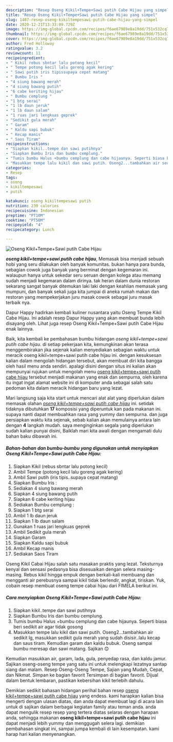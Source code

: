 ```yaml
---
description: "Resep Oseng Kikil+Tempe+Sawi putih Cabe Hijau yang simpel"
title: "Resep Oseng Kikil+Tempe+Sawi putih Cabe Hijau yang simpel"
slug: 1407-resep-oseng-kikiltempesawi-putih-cabe-hijau-yang-simpel
date: 2020-12-21T13:33:09.729Z
image: https://img-global.cpcdn.com/recipes/f6ae67989e8a19dd/751x532cq70/oseng-kikiltempesawi-putih-cabe-hijau-foto-resep-utama.jpg
thumbnail: https://img-global.cpcdn.com/recipes/f6ae67989e8a19dd/751x532cq70/oseng-kikiltempesawi-putih-cabe-hijau-foto-resep-utama.jpg
cover: https://img-global.cpcdn.com/recipes/f6ae67989e8a19dd/751x532cq70/oseng-kikiltempesawi-putih-cabe-hijau-foto-resep-utama.jpg
author: Fred Holloway
ratingvalue: 3.2
reviewcount: 11
recipeingredient:
- " Kikil rebus sbntar lalu potong kecil"
- " Tempe potong kecil lalu goreng agak kering"
- " Sawi putih iris tipissupaya cepat matang"
- " Bumbu Iris "
- "4 siung bawang merah"
- "4 siung bawang putih"
- "6 cabe keriting hijau"
- " Bumbu cemplung "
- "1 btg serai"
- "1 lb daun jeruk"
- "1 lb daun salam"
- "1 ruas jari lengkuas geprek"
- "Sedikit gula merah"
- " Garam"
- " Kaldu sapi bubuk"
- " Kecap manis"
- " Saos Tiram"
recipeinstructions:
- "Siapkan kikil..tempe dan sawi putihnya"
- "Siapkan Bumbu Iris dan bumbu cemplung."
- "Tumis bumbu Halus +bumbu cemplung dan cabe hijaunya. Seperti biasa beri sedikit air agar tidak gosong"
- "Masukkan tempe lalu kikil dan sawi putih. Oseng2...tambahkan air sedikit lg, masukkan sedikit gula merah yang sudah disisir..lalu kecap dan saus tiram. Kemudian garam dan kaldu bubuk. Oseng sampai bumbu meresap dan sawi matang. Sajikan 😊"
categories:
- Resep
tags:
- oseng
- kikiltempesawi
- putih

katakunci: oseng kikiltempesawi putih 
nutrition: 239 calories
recipecuisine: Indonesian
preptime: "PT10M"
cooktime: "PT50M"
recipeyield: "4"
recipecategory: Lunch

---
```



![Oseng Kikil+Tempe+Sawi putih Cabe Hijau](https://img-global.cpcdn.com/recipes/f6ae67989e8a19dd/751x532cq70/oseng-kikiltempesawi-putih-cabe-hijau-foto-resep-utama.jpg)

<b><i>oseng kikil+tempe+sawi putih cabe hijau</i></b>, Memasak bisa menjadi sebuah hobi yang seru dilakukan oleh banyak komunitas. bukan hanya para bunda, sebagian cowok juga banyak yang berminat dengan kegemaran ini. walaupun hanya untuk sekedar seru seruan dengan kolega atau memang sudah menjadi kegemaran dalam dirinya. tak heran dalam dunia restoran sekarang sangat banyak ditemukan laki laki dengan keahlian memasak yang mumpuni, dan banyak sekali juga kita jumpai di aneka rumah makan dan restoran yang mempekerjakan juru masak cowok sebagai juru masak terbaik nya.

Dapur Happy hadirkan kembali kuliner nusantara yaitu Oseng Tempe Kikil Cabe Hijau. Ini adalah resep Dapur Happy yang akan membuat bunda lebih disayang oleh. Lihat juga resep Oseng Kikil+Tempe+Sawi putih Cabe Hijau enak lainnya.

Baik, kita kembali ke pembahasan bumbu hidangan <i>oseng kikil+tempe+sawi putih cabe hijau</i>. di setiap pekerjaan kita, kemungkinan akan terasa menggembirakan jika sejenak kalian menyediakan sebagian waktu untuk meracik oseng kikil+tempe+sawi putih cabe hijau ini. dengan kesuksesan kalian dalam mengolah hidangan tersebut, akan membuat diri kita bangga oleh hasil menu anda sendiri. apalagi disini dengan situs ini kalian akan mempunyai rujukan untuk mengolah menu <u>oseng kikil+tempe+sawi putih cabe hijau</u> tersebut menjadi makanan yang enak dan sempurna, oleh karena itu ingat ingat alamat website ini di komputer anda sebagai salah satu pedoman kita dalam meracik hidangan baru yang lezat.


Mari langsung saja kita start untuk mencari alat alat yang diperlukan dalam memasak olahan <u><i>oseng kikil+tempe+sawi putih cabe hijau</i></u> ini. setidak tidaknya dibutuhkan <b>17</b> komposisi yang diperuntuk kan pada makanan ini. supaya nanti dapat membuahkan rasa yang yummy dan sempurna. dan juga persiapkan waktu kita sejenak, sebab kalian akan memulainya antara lain dengan <b>4</b> langkah mudah. saya menginginkan segala yang diperlukan sudah kalian punyai disini, Baiklah mari kita awali dengan mengamati dulu bahan baku dibawah ini.

<!--inarticleads1-->

##### Bahan-bahan dan bumbu-bumbu yang digunakan untuk menyiapkan Oseng Kikil+Tempe+Sawi putih Cabe Hijau:

1. Siapkan  Kikil (rebus sbntar lalu potong kecil)
1. Ambil  Tempe (potong kecil lalu goreng agak kering)
1. Ambil  Sawi putih (iris tipis..supaya cepat matang)
1. Siapkan  Bumbu Iris :
1. Sediakan 4 siung bawang merah
1. Siapkan 4 siung bawang putih
1. Siapkan 6 cabe keriting hijau
1. Sediakan  Bumbu cemplung :
1. Siapkan 1 btg serai
1. Ambil 1 lb daun jeruk
1. Siapkan 1 lb daun salam
1. Gunakan 1 ruas jari lengkuas geprek
1. Ambil Sedikit gula merah
1. Siapkan  Garam
1. Siapkan  Kaldu sapi bubuk
1. Ambil  Kecap manis
1. Sediakan  Saos Tiram


Oseng Kikil Cabai Hijau salah satu masakan praktis yang lezat. Teksturnya kenyal dan sensasi pedasnya bisa disesuaikan dengan selera masing-masing. Rebus kikil hingga empuk dengan berkali-kali membuang dan mengganti air perebusnya sampai kikil tidak berlendir, angkat, tiriskan. Yuk, cobain resep membuat oseng tempe cabai hijau dari FIMELA berikut ini. 

<!--inarticleads2-->

##### Cara menyiapkan Oseng Kikil+Tempe+Sawi putih Cabe Hijau:

1. Siapkan kikil..tempe dan sawi putihnya
1. Siapkan Bumbu Iris dan bumbu cemplung.
1. Tumis bumbu Halus +bumbu cemplung dan cabe hijaunya. Seperti biasa beri sedikit air agar tidak gosong
1. Masukkan tempe lalu kikil dan sawi putih. Oseng2...tambahkan air sedikit lg, masukkan sedikit gula merah yang sudah disisir..lalu kecap dan saus tiram. Kemudian garam dan kaldu bubuk. Oseng sampai bumbu meresap dan sawi matang. Sajikan 😊


Kemudian masukkan air, garam, lada, gula, penyedap rasa, dan kaldu jamur. Sajikan oseng-oseng tempe yang satu ini untuk melengkapi lezatnya santap siang dan malam. Resep Oseng-Oseng Tempe, Sajian yang Mudah, Cepat, dan Nikmat. Simpan ke bagian favorit Tersimpan di bagian favorit. Dijual dalam bentuk lembaran, pastikan kebersihan kikil terlebih dahulu. 

Demikian sedikit bahasan hidangan perihal bahan resep <u>oseng kikil+tempe+sawi putih cabe hijau</u> yang endess. kami harapkan kalian bisa mengerti dengan ulasan diatas, dan anda dapat membuat lagi di acara lain untuk di sajikan dalam berbagai kegiatan family atau teman anda. anda dapat mengulik resep resep yang tertera diatas selaras dengan harapan anda, sehingga makanan <b>oseng kikil+tempe+sawi putih cabe hijau</b> ini dapat menjadi lebih yummy dan menggugah selera lagi. demikian pembahasan singkat ini, sampai jumpa kembali di lain kesempatan. kami harap hari kalian menyenangkan.
